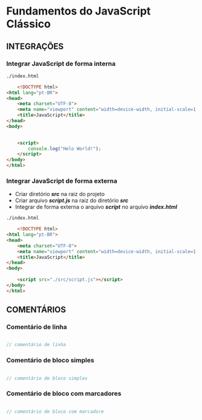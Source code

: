 # Fundamentos do JavaScript Clássico

## INTEGRAÇÕES

### Integrar JavaScript de forma interna 

~~~ html
./index.html

    <!DOCTYPE html>
<html lang="pt-BR">
<head>
    <meta charset="UTF-8">
    <meta name="viewport" content="width=device-width, initial-scale=1.0">
    <title>JavaScript</title>   
</head>
<body>
    

    <script>
        console.log("Helo World!");
    </script>
</body>
</html>
~~~

### Integrar JavaScript de forma externa

- Criar diretório ***src*** na raiz do projeto
- Criar arquivo ***script.js*** na raiz do diretório ***src***
- Integrar de forma externa o arquivo ***script*** no arquivo ***index.html***

~~~ html
./index.html

    <!DOCTYPE html>
<html lang="pt-BR">
<head>
    <meta charset="UTF-8">
    <meta name="viewport" content="width=device-width, initial-scale=1.0">
    <title>JavaScript</title>   
</head>
<body>
    
    <script src="./src/script.js"></script>
</body>
</html>
~~~

## COMENTÁRIOS

### Comentário de linha

~~~ javascript

// comentário de linha

~~~

### Comentário de bloco simples

~~~ javascript

// comentário de bloco simples

~~~

### Comentário de bloco com marcadores

~~~ javascript

// comentário de bloco com marcadore

~~~
